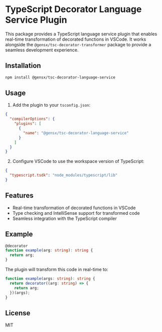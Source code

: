 # TypeScript Decorator Language Service Plugin

This package provides a TypeScript language service plugin that enables real-time transformation of decorated functions in VSCode. It works alongside the `@gensx/tsc-decorator-transformer` package to provide a seamless development experience.

## Installation

```bash
npm install @gensx/tsc-decorator-language-service
```

## Usage

1. Add the plugin to your `tsconfig.json`:

```json
{
  "compilerOptions": {
    "plugins": [
      {
        "name": "@gensx/tsc-decorator-language-service"
      }
    ]
  }
}
```

2. Configure VSCode to use the workspace version of TypeScript:

```json
{
  "typescript.tsdk": "node_modules/typescript/lib"
}
```

## Features

- Real-time transformation of decorated functions in VSCode
- Type checking and IntelliSense support for transformed code
- Seamless integration with the TypeScript compiler

## Example

```typescript
@decorator
function example(arg: string): string {
  return arg;
}
```

The plugin will transform this code in real-time to:

```typescript
function example(args: string): string {
  return decorator((arg: string) => {
    return arg;
  })(args);
}
```

## License

MIT
